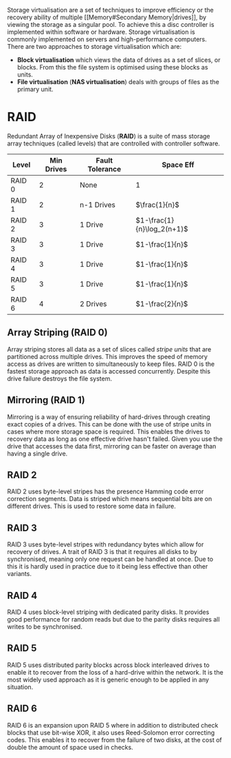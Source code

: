Storage virtualisation are a set of techniques to improve efficiency or the recovery ability of multiple [[Memory#Secondary Memory|drives]], by viewing the storage as a singular pool. To achieve this a disc controller is implemented within software or hardware. Storage virtualisation is commonly implemented on servers and high-performance computers. There are two approaches to storage virtualisation which are:
- **Block virtualisation** which views the data of drives as a set of slices, or blocks. From this the file system is optimised using these blocks as units.
- **File virtualisation** (**NAS virtualisation**) deals with groups of files as the primary unit.

# RAID
Redundant Array of Inexpensive Disks (**RAID**) is a suite of mass storage array techniques (called levels) that are controlled with controller software. 

| Level  | Min Drives | Fault Tolerance | Space Eff                  |
| ------ | ---------- | --------------- | -------------------------- |
| RAID 0 | 2          | None            | 1                          |
| RAID 1 | 2          | n-1 Drives      | $\frac{1}{n}$              |
| RAID 2 | 3          | 1 Drive         | $1-\frac{1}{n}\log_2(n+1)$ |
| RAID 3 | 3          | 1 Drive         | $1-\frac{1}{n}$            |
| RAID 4 | 3          | 1 Drive         | $1-\frac{1}{n}$            |
| RAID 5 | 3          | 1 Drive         | $1-\frac{1}{n}$            |
| RAID 6 | 4          | 2 Drives        | $1-\frac{2}{n}$            |
## Array Striping (RAID 0)
Array striping stores all data as a set of slices called *stripe units* that are partitioned across multiple drives. This improves the speed of memory access as drives are written to simultaneously to keep files. RAID 0 is the fastest storage approach as data is accessed concurrently. Despite this drive failure destroys the file system.

## Mirroring (RAID 1)
Mirroring is a way of ensuring reliability of hard-drives through creating exact copies of a drives. This can be done with the use of stripe units in cases where more storage space is required. This enables the drives to recovery data as long as one effective drive hasn't failed. Given you use the drive that accesses the data first, mirroring can be faster on average than having a single drive.

## RAID 2
RAID 2 uses byte-level stripes has the presence Hamming code error correction segments. Data is striped which means sequential bits are on different drives. This is used to restore some data in failure.

## RAID 3
RAID 3 uses byte-level stripes with redundancy bytes which allow for recovery of drives. A trait of RAID 3 is that it requires all disks to by synchronised, meaning only one request can be handled at once. Due to this it is hardly used in practice due to it being less effective than other variants.

## RAID 4
RAID 4 uses block-level striping with dedicated parity disks. It provides good performance for random reads but due to the parity disks requires all writes to be synchronised.

## RAID 5
RAID 5 uses distributed parity blocks across block interleaved drives to enable it to recover from the loss of a hard-drive within the network. It is the most widely used approach as it is generic enough to be applied in any situation. 

## RAID 6
RAID 6 is an expansion upon RAID 5 where in addition to distributed check blocks that use bit-wise XOR, it also uses Reed-Solomon error correcting codes. This enables it to recover from the failure of two disks, at the cost of double the amount of space used in checks.